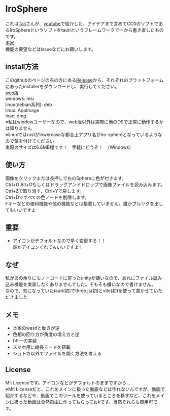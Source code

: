 # IroSphere

これは[Tali](https://github.com/TaliPhoto)さんが、[youtube](https://youtu.be/jrCr4j_qdPo)で紹介した、アイデアまで含めてCC0のソフトであるIroSphereというソフトをtauriというフレームワークで一から書き直したものです。<br>
[本家](https://github.com/TaliPhoto/IroSphere)<br>
機能の要望などはissueなどにお願いします。

## install方法
このgithubのページの右の方にある[Release](https://github.com/oligami-0424/IroSphere/releases/latest)から、それぞれのプラットフォームにあったinstallerをダウンロードし、実行してください。<br>
[web版](https://oligami-0424.github.io/IroSphere/) <br>
windows: msi<br>
linux(debian系列): deb <br>
linux: AppImage<br>
mac: dmg<br>
※私はwindowユーザーなので、web版以外は実際に他のOSで正常に動作するかは知りません<br>
※linuxではrustがlowercaseな都合上アプリ名がiro-sphereとなっているようなので気を付けてください<br>
実際のサイズは6.6MB程です！　手軽にどうぞ！　（Windows）

## 使い方
画像をクリックまたは長押しで右のSphereに色が付きます。<br>
Ctrl+O Alt+Oもしくはドラッグアンドドロップで画像ファイルを読み込みます。<br>
Ctrl+Zで取り消す、Ctrl+Yで戻します。<br>
Ctrl+Dですべての色ノードを削除します。<br>
Fキーなどの便利機能や他の機能などは搭載していません。誰かプルリクを出してもいいですよ

## 重要
- アイコンがデフォルトなので早く変更する！！<br>
誰かアイコンくれてもいいですよ！

## なぜ
私があの余りにもノーコードに寄ったunityが嫌いなので、あれにファイル読み込み機能を実装したくありませんでした。そもそも嫌いなので書けません。<br>
なので、気になっていたtauri(初)でthree.js(初)とvite(初)を使って書かせていただきました

## メモ
- 本家のwasdと動きが逆
- 色相の回り方が角度の増え方と逆
- fキーの実装
- スマホ用に縦長モードを搭載
- ショトカ以外でファイルを開く方法を考える

## License
Mit Licenseです。アイコンなどがデフォルトのままですから...<br>
※Mit Licenseだと、これをメインに扱った動画などは作れないんですが、動画で紹介するなどや、動画でこのツールを使っているところを移すなど、これをメインに扱った動画は全然自由に作ってもらっておkです。当然それらも商用可です。
